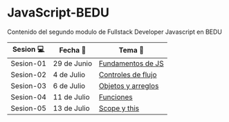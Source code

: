 # JavaScript-BEDU
Contenido del segundo modulo de Fullstack Developer Javascript en BEDU

| Sesion :computer: | Fecha :floppy_disk: | Tema :crystal_ball: | 
| ------------- |------------- | ------------- |
| Sesion-01 | 29 de Junio | [Fundamentos de JS](https://github.com/mibarra24/JavaScript-BEDU/tree/main/sesion-01) |
| Sesion-02 | 4 de Julio | [Controles de flujo](https://github.com/mibarra24/JavaScript-BEDU/tree/main/sesion-02) |
| Sesion-03 | 6 de Julio | [Objetos y arreglos](https://github.com/mibarra24/JavaScript-BEDU/tree/main/sesion-03) |
| Sesion-04 | 11 de Julio | [Funciones](https://github.com/mibarra24/JavaScript-BEDU/tree/main/sesion-04) |
| Sesion-05 | 13 de Julio | [Scope y this](https://github.com/mibarra24/JavaScript-BEDU/tree/main/sesion-05) |
